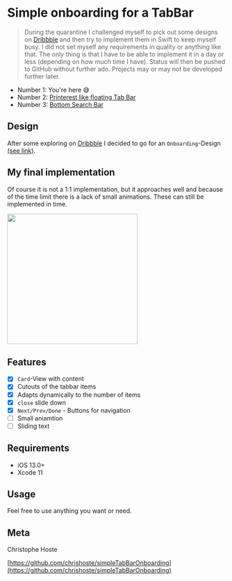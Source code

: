 # Simple onboarding for a TabBar
> During the quarantine I challenged myself to pick out some designs on [Dribbble](https://dribbble.com/) and then try to implement them in Swift to keep myself busy. I did not set myself any requirements in quality or anything like that. The only thing is that I have to be able to implement it in a day or less (depending on how much time I have). Status will then be pushed to GitHub without further ado. Projects may or may not be developed further later.

- Number 1: You're here 😅
- Number 2: [Printerest like floating Tab Bar](https://github.com/chrishoste/printeres-tabbar)
- Number 3: [Bottom Search Bar](https://github.com/chrishoste/bottom-search-bar)

## Design
After some exploring on [Dribbble](https://dribbble.com/) I decided to go for an `Onboarding`-Design [(see link)](https://dribbble.com/shots/6833910-Mobile-App-Onboarding). 

## My final implementation

Of course it is not a 1:1 implementation, but it approaches well and because of the time limit there is a lack of small animations. These can still be implemented in time.

<img width="300" src="https://github.com/chrishoste/simpleTabBarOnboarding/blob/master/final.gif">


## Features

- [x] `Card`-View with content
- [x] Cutouts of the tabbar items
- [x] Adapts dynamically to the number of items
- [x] `close` slide down
- [x] `Next/Prev/Done` - Buttons for navigation
- [ ] Small aniamtion
- [ ] Sliding text

## Requirements

- iOS 13.0+
- Xcode 11

## Usage

Feel free to use anything you want or need.

## Meta

Christophe Hoste

[https://github.com/chrishoste/simpleTabBarOnboarding](https://github.com/chrishoste/simpleTabBarOnboarding)

